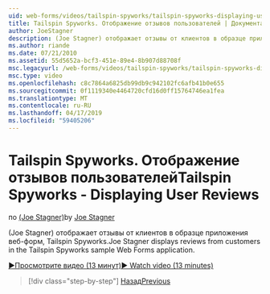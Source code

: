 ```yaml
---
uid: web-forms/videos/tailspin-spyworks/tailspin-spyworks-displaying-user-reviews
title: Tailspin Spyworks. Отображение отзывов пользователей | Документация Майкрософт
author: JoeStagner
description: (Joe Stagner) отображает отзывы от клиентов в образце приложения веб-форм, Tailspin Spyworks.
ms.author: riande
ms.date: 07/21/2010
ms.assetid: 55d5652a-bcf3-451e-89e4-8b907d88708f
msc.legacyurl: /web-forms/videos/tailspin-spyworks/tailspin-spyworks-displaying-user-reviews
msc.type: video
ms.openlocfilehash: c8c7864a6825db99db9c942102fc6afb41b0e655
ms.sourcegitcommit: 0f1119340e4464720cfd16d0ff15764746ea1fea
ms.translationtype: MT
ms.contentlocale: ru-RU
ms.lasthandoff: 04/17/2019
ms.locfileid: "59405206"
---
```

# <a name="tailspin-spyworks---displaying-user-reviews"></a><span data-ttu-id="961c7-103">Tailspin Spyworks. Отображение отзывов пользователей</span><span class="sxs-lookup"><span data-stu-id="961c7-103">Tailspin Spyworks - Displaying User Reviews</span></span>

<span data-ttu-id="961c7-104">по [(Joe Stagner)](https://github.com/JoeStagner)</span><span class="sxs-lookup"><span data-stu-id="961c7-104">by [Joe Stagner](https://github.com/JoeStagner)</span></span>

<span data-ttu-id="961c7-105">(Joe Stagner) отображает отзывы от клиентов в образце приложения веб-форм, Tailspin Spyworks.</span><span class="sxs-lookup"><span data-stu-id="961c7-105">Joe Stagner displays reviews from customers in the Tailspin Spyworks sample Web Forms application.</span></span>

[<span data-ttu-id="961c7-106">&#9654;Просмотрите видео (13 минут)</span><span class="sxs-lookup"><span data-stu-id="961c7-106">&#9654; Watch video (13 minutes)</span></span>](https://channel9.msdn.com/Blogs/ASP-NET-Site-Videos/tailspin-spyworks-displaying-user-reviews)

> [!div class="step-by-step"]
> [<span data-ttu-id="961c7-107">Назад</span><span class="sxs-lookup"><span data-stu-id="961c7-107">Previous</span></span>](tailspin-spyworks-adding-user-product-reviews.md)
